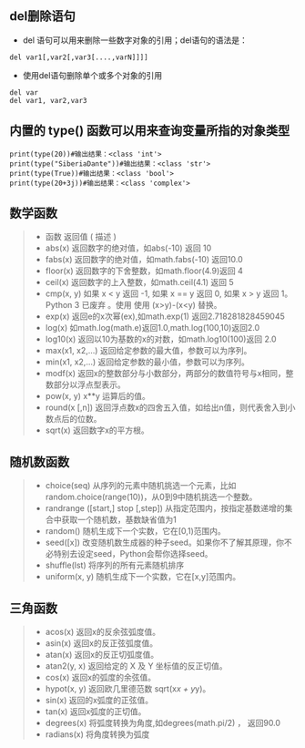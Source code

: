 ## del删除语句
* del 语句可以用来删除一些数字对象的引用；del语句的语法是：
```
del var1[,var2[,var3[....,varN]]]]
```
* 使用del语句删除单个或多个对象的引用
```
del var
del var1, var2,var3
```

## 内置的 type() 函数可以用来查询变量所指的对象类型 
```
print(type(20))#输出结果：<class 'int'>
print(type("SiberiaDante"))#输出结果：<class 'str'>
print(type(True))#输出结果：<class 'bool'>
print(type(20+3j))#输出结果：<class 'complex'>
```

## 数学函数

>* 函数	返回值 ( 描述 )
>* abs(x)	返回数字的绝对值，如abs(-10) 返回 10
>* fabs(x)	返回数字的绝对值，如math.fabs(-10) 返回10.0
>* floor(x)	返回数字的下舍整数，如math.floor(4.9)返回 4
>* ceil(x)	返回数字的上入整数，如math.ceil(4.1) 返回 5
>* cmp(x, y)
如果 x < y 返回 -1, 如果 x == y 返回 0, 如果 x > y 返回 1。 Python 3 已废弃 。使用 使用 (x>y)-(x<y) 替换。
>* exp(x)	返回e的x次幂(ex),如math.exp(1) 返回2.718281828459045
>* log(x)	如math.log(math.e)返回1.0,math.log(100,10)返回2.0
>* log10(x)	 返回以10为基数的x的对数，如math.log10(100)返回 2.0
>* max(x1, x2,...)	返回给定参数的最大值，参数可以为序列。
>* min(x1, x2,...)	返回给定参数的最小值，参数可以为序列。
>* modf(x)	返回x的整数部分与小数部分，两部分的数值符号与x相同，整数部分以浮点型表示。
>* pow(x, y)	x**y 运算后的值。
>* round(x [,n])	返回浮点数x的四舍五入值，如给出n值，则代表舍入到小数点后的位数。
>* sqrt(x)	返回数字x的平方根。

## 随机数函数
>* choice(seq)	从序列的元素中随机挑选一个元素，比如random.choice(range(10))，从0到9中随机挑选一个整数。
>* randrange ([start,] stop [,step])	从指定范围内，按指定基数递增的集合中获取一个随机数，基数缺省值为1
>* random()	随机生成下一个实数，它在[0,1)范围内。
>* seed([x])	改变随机数生成器的种子seed。如果你不了解其原理，你不必特别去设定seed，Python会帮你选择seed。
>* shuffle(lst)	将序列的所有元素随机排序
>* uniform(x, y)	随机生成下一个实数，它在[x,y]范围内。

## 三角函数
>* acos(x)	返回x的反余弦弧度值。
>* asin(x)	返回x的反正弦弧度值。
>* atan(x)	返回x的反正切弧度值。
>* atan2(y, x)	返回给定的 X 及 Y 坐标值的反正切值。
>* cos(x)	返回x的弧度的余弦值。
>* hypot(x, y)	返回欧几里德范数 sqrt(x*x + y*y)。
>* sin(x)	返回的x弧度的正弦值。
>* tan(x)	返回x弧度的正切值。
>* degrees(x)	将弧度转换为角度,如degrees(math.pi/2) ， 返回90.0
>* radians(x)	将角度转换为弧度


